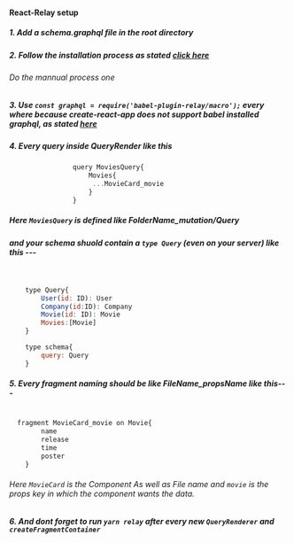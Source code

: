 
#### React-Relay setup

##### 1. Add a schema.graphql file in the root directory

##### 2. Follow the installation process as stated [click here](https://relay.dev/docs/en/installation-and-setup)
 ###### Do the mannual process one

###

##### 3. Use `const graphql = require('babel-plugin-relay/macro');` every where because create-react-app does not support babel installed graphql, as stated [here](https://create-react-app.dev/docs/adding-relay/)

##### 4. Every query inside QueryRender like this
###
```javascript
                query MoviesQuery{
                    Movies{
                     ...MovieCard_movie
                    }
                }
```

##### Here `MoviesQuery` is defined like FolderName_mutation/Query
##### and your schema shuold contain a `type Query` (even on your server) like this ---
#
```javascript

    type Query{
        User(id: ID): User
        Company(id:ID): Company
        Movie(id: ID): Movie
        Movies:[Movie]
    }

    type schema{
        query: Query
    }
```

##### 5. Every fragment naming should be like FileName_propsName like this---
#
```javascript
  fragment MovieCard_movie on Movie{
        name
        release
        time
        poster
    }
```

###### Here `MovieCard` is the Component As well as File name and `movie` is the props key in which the component wants the data. 

##### 6. And dont forget to run `yarn relay` after every new `QueryRenderer` and `createFragmentContainer`